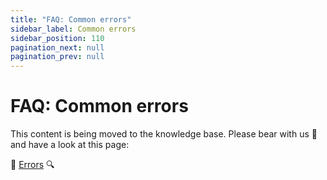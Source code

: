 ```yaml
---
title: "FAQ: Common errors"
sidebar_label: Common errors
sidebar_position: 110
pagination_next: null
pagination_prev: null
---
```


# FAQ: Common errors

This content is being moved to the knowledge base. Please bear with us 🐻 and have a look at this page:

🔎 [Errors](../common-topics/errors.md) 🔍
